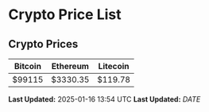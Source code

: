 # Crypto Price List

## Crypto Prices
| Bitcoin | Ethereum | Litecoin |
| ------- | -------- | -------- |
| $99115 | $3330.35 | $119.78 |
**Last Updated:** 2025-01-16 13:54 UTC
**Last Updated:** $DATE$
